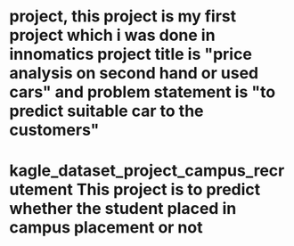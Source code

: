 # project, this project is my first project which i was done in innomatics project title is "price analysis on second hand or used cars" and problem statement is "to predict suitable car to the customers"
# kagle_dataset_project_campus_recrutement This project is to predict whether the student placed in campus placement or not

